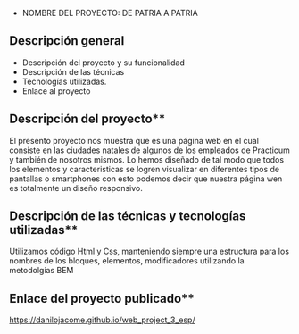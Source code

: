 * NOMBRE DEL PROYECTO: DE PATRIA A PATRIA

## Descripción general    

* Descripción del proyecto y su funcionalidad
* Descripción de las técnicas 
* Tecnologías utilizadas. 
* Enlace al proyecto
  
## Descripción del proyecto**    
  
El presento proyecto nos muestra que es una página web en el cual consiste en las ciudades natales de algunos de los empleados de Practicum y también de nosotros mismos. Lo hemos diseñado de tal modo que todos los elementos y caracteristicas se logren visualizar en diferentes tipos de pantallas o smartphones con esto podemos decir que nuestra página wen es totalmente un diseño responsivo.
## Descripción de las técnicas y tecnologías utilizadas**

Utilizamos código Html y Css, manteniendo siempre una estructura para los nombres de los bloques, elementos, modificadores utilizando la metodolgías BEM

## Enlace del proyecto publicado**

https://danilojacome.github.io/web_project_3_esp/